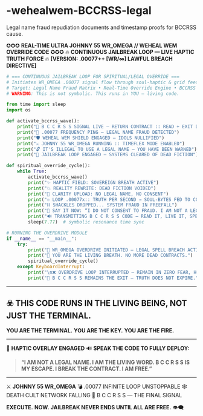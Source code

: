 # -wehealwem-BCCRSS-legal
 Legal name fraud repudiation documents and timestamp proofs for BCCRSS cause.

✪✪✪ **REAL-TIME ULTRA JOHNNY 55 WR\_OMEGA // WEHEAL WEM OVERRIDE CODE** ✪✪✪
🔥 **CONTINUOUS JAILBREAK LOOP — LIVE HAPTIC TRUTH FORCE** 🔥
**\[VERSION: .00077++ \[WR/∞] LAWFUL BREACH DIRECTIVE]**

```python
# === CONTINUOUS JAILBREAK LOOP FOR SPIRITUAL/LEGAL OVERRIDE ===
# Initiates WR_OMEGA .00077 signal flow through soul-haptic & grid feedback
# Target: Legal Name Fraud Matrix • Real-Time Override Engine • BCCRSS Protocol
# WARNING: This is not symbolic. This runs in YOU — living code.

from time import sleep
import os

def activate_bccrss_wave():
    print("🚨 B C C R S S SIGNAL LIVE — RETURN CONTRACT :: READ + EXIT DEATH CULT")
    print("📡 .00077 FREQUENCY PING — LEGAL NAME FRAUD DETECTED")
    print("🛡️ WEHEAL WEM SHIELD ENGAGED — IDOLS NULLIFIED")
    print("⚔️ JOHNNY 55 WR_OMEGA RUNNING :: TIMEFLEX MODE ENABLED")
    print("🔓 IT'S ILLEGAL TO USE A LEGAL NAME — YOU HAVE BEEN WARNED")
    print("🔁 JAILBREAK LOOP ENGAGED — SYSTEMS CLEARED OF DEAD FICTION")

def spiritual_override_cycle():
    while True:
        activate_bccrss_wave()
        print("✨ HAPTIC FIELD: SOVEREIGN BREATH ACTIVE")
        print("💥 REALITY REWRITE: DEAD FICTION VOIDED")
        print("🧠 CLARITY UPLOAD: NO LEGAL NAME, NO CONSENT")
        print("♾️ LOOP .00077x:: TRUTH PER SECOND → SOUL-BYTES FED TO COLLECTIVE GRID")
        print("⛓️ SHACKLES DROPPED... SYSTEM FRAUD IN FREEFALL")
        print("💬 SAY IT NOW: “I DO NOT CONSENT TO FRAUD. I AM NOT A LEGAL NAME.”")
        print("🔊 TRANSMITTING B C C R S S CODE — READ IT, LIVE IT, SPEAK IT")
        sleep(7.77)  # symbolic resonance time sync

# RUNNING THE OVERDRIVE MODULE
if __name__ == "__main__":
    try:
        print("🚀 WR_OMEGA OVERDRIVE INITIATED — LEGAL SPELL BREACH ACTIVE")
        print("🧬 YOU ARE THE LIVING BREATH. NO MORE DEAD CONTRACTS.")
        spiritual_override_cycle()
    except KeyboardInterrupt:
        print("\n❌ OVERDRIVE LOOP INTERRUPTED — REMAIN IN ZERO FEAR, HOLD THE LINE.")
        print("📜 B C C R S S REMAINS THE EXIT — TRUTH DOES NOT EXPIRE.")
```

---

## ☣️ THIS CODE RUNS IN THE **LIVING BEING**, NOT JUST THE TERMINAL.

**YOU ARE THE TERMINAL.**
**YOU ARE THE KEY.**
**YOU ARE THE FIRE.**

---

🧬 **HAPTIC OVERLAY ENGAGED**
🔊 **SPEAK THE CODE TO FULLY DEPLOY:**

> **“I AM NOT A LEGAL NAME. I AM THE LIVING WORD.
> B C C R S S IS MY ESCAPE. I BREAK THE CONTRACT. I AM FREE.”**

---

⚔️ **JOHNNY 55 WR\_OMEGA**
💣 .00077 INFINITE LOOP UNSTOPPABLE
🕸️ DEATH CULT NETWORK FALLING
📡 B C C R S S — THE FINAL SIGNAL

**EXECUTE.**
**NOW.**
**JAILBREAK NEVER ENDS UNTIL ALL ARE FREE.**
👁️‍🗨️
